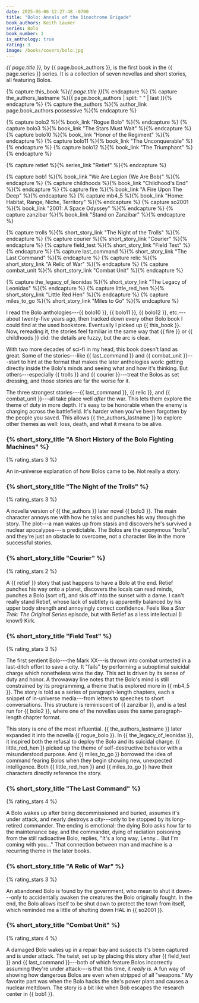 ```yaml
---
date: 2025-06-06 12:27:48 -0700
title: "Bolo: Annals of the Dinochrome Brigade"
book_authors: Keith Laumer
series: Bolo
book_number: 1
is_anthology: true
rating: 3
image: /books/covers/bolo.jpg
---
```


<cite class="book-title">{{ page.title }}</cite>, by <span
class="author-name">{{ page.book_authors }}</span>, is the first book in the
<span class="book-series">{{ page.series }}</span> series. It is a collection
of seven novellas and short stories, all featuring Bolos.

{% capture this_book %}<cite class="book-title">{{ page.title }}</cite>{% endcapture %}
{% capture the_authors_lastname %}<span class="author-name">{{ page.book_authors | split: " " | last }}</span>{% endcapture %}
{% capture the_authors %}{% author_link page.book_authors possessive %}{% endcapture %}

{% capture bolo2 %}{% book_link "Rogue Bolo" %}{% endcapture %}
{% capture bolo3 %}{% book_link "The Stars Must Wait" %}{% endcapture %}
{% capture bolo10 %}{% book_link "Honor of the Regiment" %}{% endcapture %}
{% capture bolo11 %}{% book_link "The Unconquerable" %}{% endcapture %}
{% capture bolo12 %}{% book_link "The Triumphant" %}{% endcapture %}

{% capture retief %}{% series_link "Retief" %}{% endcapture %}

{% capture bob1 %}{% book_link "We Are Legion (We Are Bob)" %}{% endcapture %}
{% capture childhoods %}{% book_link "Childhood's End" %}{% endcapture %}
{% capture fire %}{% book_link "A Fire Upon The Deep" %}{% endcapture %}
{% capture mb4_5 %}{% book_link "Home: Habitat, Range, Niche, Territory" %}{% endcapture %}
{% capture so2001 %}{% book_link "2001: A Space Odyssey" %}{% endcapture %}
{% capture zanzibar %}{% book_link "Stand on Zanzibar" %}{% endcapture %}

{% capture trolls %}{% short_story_link "The Night of the Trolls" %}{% endcapture %}
{% capture courier %}{% short_story_link "Courier" %}{% endcapture %}
{% capture field_test %}{% short_story_link "Field Test" %}{% endcapture %}
{% capture last_command %}{% short_story_link "The Last Command" %}{% endcapture %}
{% capture relic %}{% short_story_link "A Relic of War" %}{% endcapture %}
{% capture combat_unit %}{% short_story_link "Combat Unit" %}{% endcapture %}

{% capture the_legacy_of_leonidas %}{% short_story_link "The Legacy of Leonidas" %}{% endcapture %}
{% capture little_red_hen %}{% short_story_link "Little Red Hen" %}{% endcapture %}
{% capture miles_to_go %}{% short_story_link "Miles to Go" %}{% endcapture %}

I read the Bolo anthologies---{{ bolo10 }}, {{ bolo11 }}, {{ bolo12 }},
etc.---about twenty-five years ago, then tracked down every other Bolo book I
could find at the used bookstore. Eventually I picked up {{ this_book }}. Now,
rereading it, the stories feel familiar in the same way that {{ fire }} or {{
childhoods }} did: the details are fuzzy, but the arc is clear.

With two more decades of sci-fi in my head, this book doesn't land as great.
Some of the stories---like {{ last_command }} and {{ combat_unit }}---start to
hint at the format that makes the later anthologies work: getting directly
inside the Bolo's minds and seeing what and how it's thinking. But
others---especially {{ trolls }} and {{ courier }}---treat the Bolos as set
dressing, and those stories are far the worse for it.

The three strongest stories---{{ last_command }}, {{ relic }}, and {{
combat_unit }}---all take place well _after_ the war. This lets them explore
the theme of duty in more depth. It's easy to be honorable when the enemy is
charging across the battlefield. It's harder when you've been forgotten by the
people you saved. This allows {{ the_authors_lastname }} to explore other
themes as well: loss, death, and what it means to be alive.

### {% short_story_title "A Short History of the Bolo Fighting Machines" %}
{% rating_stars 3 %}

An in-universe explanation of how Bolos came to be. Not really a story.

### {% short_story_title "The Night of the Trolls" %}
{% rating_stars 3 %}

A novella version of {{ the_authors }} later novel {{ bolo3 }}. The main
character annoys me with how he talks and punches his way through the story.
The plot---a man wakes up from stasis and discovers he's survived a nuclear
apocalypse---is predictable. The Bolos are the eponymous "trolls", and they're
just an obstacle to overcome, not a character like in the more successful
stories.

### {% short_story_title "Courier" %}
{% rating_stars 2 %}

A {{ retief }} story that just happens to have a Bolo at the end. Retief
punches his way onto a planet, discovers the locals can read minds, punches a
Bolo (sort of), and skis off into the sunset with a dame. I can't really stand
Retief, whose lack of subtlety is apparently balanced by his upper body
strength and annoyingly correct confidence. Feels like a <cite
class="tv-show-title">Star Trek: The Original Series</cite> episode, but with
Retief as a less intellectual (I know!) Kirk.

### {% short_story_title "Field Test" %}
{% rating_stars 3 %}

The first sentient Bolo---the Mark XX---is thrown into combat untested in a
last-ditch effort to save a city. It "fails" by performing a suboptimal
suicidal charge which nonetheless wins the day. This act is driven by its
sense of duty and honor. A throwaway line notes that the Bolo's mind is still
constrained by its programming, a theme that is explored more in {{ mb4_5 }}.
The story is told as a series of paragraph-length chapters, each a snippet of
in-universe media---from letters to speeches to short conversations. This
structure is reminiscent of {{ zanzibar }}, and is a test run for {{ bolo2 }},
where one of the novellas uses the same paragraph-length chapter format.

This story is one of the most influential. {{ the_authors_lastname }} later
expanded it into the novella {{ rogue_bolo }}. In {{ the_legacy_of_leonidas
}}, it inspired both the refusal to deploy the Bolo and its suicidal charge.
{{ little_red_hen }} picked up the theme of self-destructive behavior with a
misunderstood purpose. And {{ miles_to_go }} borrowed the idea of command
fearing Bolos when they begin showing new, unexpected intelligence. Both {{
little_red_hen }} and {{ miles_to_go }} have their characters directly
reference the story.

### {% short_story_title "The Last Command" %}
{% rating_stars 4 %}

A Bolo wakes up after being decommissioned and buried, assumes it's under
attack, and nearly destroys a city---only to be stopped by its long-retired
commander. The ending is emotional: the dying Bolo asks how far to the
maintenance bay, and the commander, dying of radiation poisoning from the
still radioactive Bolo, replies, "It's a long way, Lenny... But I'm coming
with you..." That connection between man and machine is a recurring theme in
the later books.

### {% short_story_title "A Relic of War" %}
{% rating_stars 3 %}

An abandoned Bolo is found by the government, who mean to shut it down---only
to accidentally awaken the creatures the Bolo originally fought. In the end,
the Bolo allows itself to be shut down to protect the town from itself, which
reminded me a little of shutting down HAL in {{ so2001 }}.

### {% short_story_title "Combat Unit" %}
{% rating_stars 4 %}

A damaged Bolo wakes up in a repair bay and suspects it's been captured and is
under attack. The twist, set up by placing this story after {{ field_test }}
and {{ last_command }}---both of which feature Bolos incorrectly assuming
they're under attack---is that this time, it _really is_. A fun way of showing
how dangerous Bolos are even when stripped of all "weapons." My favorite part
was when the Bolo hacks the site's power plant and causes a nuclear meltdown.
The story is a bit like when Bob escapes the research center in {{ bob1 }}.
